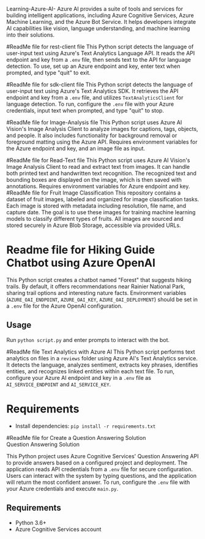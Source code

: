 Learning-Azure-AI-
Azure AI provides a suite of tools and services for building intelligent applications, including Azure Cognitive Services, Azure Machine Learning, and the Azure Bot Service. It helps developers integrate AI capabilities like vision, language understanding, and machine learning into their solutions.

#ReadMe file for rest-client file
This Python script detects the language of user-input text using Azure's Text Analytics Language API. It reads the API endpoint and key from a `.env` file, then sends text to the API for language detection. To use, set up an Azure endpoint and key, enter text when prompted, and type "quit" to exit.

#ReadMe file for sdk-client file
This Python script detects the language of user-input text using Azure's Text Analytics SDK. It retrieves the API endpoint and key from a `.env` file, and utilizes `TextAnalyticsClient` for language detection. To run, configure the `.env` file with your Azure credentials, input text when prompted, and type "quit" to stop.

#ReadMe file for Image-Analysis file
This Python script uses Azure AI Vision's Image Analysis Client to analyze images for captions, tags, objects, and people. It also includes functionality for background removal or foreground matting using the Azure API. Requires environment variables for the Azure endpoint and key, and an image file as input.

#ReadMe file for Read-Text file
This Python script uses Azure AI Vision's Image Analysis Client to read and extract text from images. It can handle both printed text and handwritten text recognition. The recognized text and bounding boxes are displayed on the image, which is then saved with annotations. Requires environment variables for Azure endpoint and key.
#ReadMe file for  Fruit Image Classification
This repository contains a dataset of fruit images, labeled and organized for image classification tasks. Each image is stored with metadata including resolution, file name, and capture date. The goal is to use these images for training machine learning models to classify different types of fruits. All images are sourced and stored securely in Azure Blob Storage, accessible via provided URLs.


#  Readme file for Hiking Guide Chatbot using Azure OpenAI
This Python script creates a chatbot named "Forest" that suggests hiking trails. By default, it offers recommendations near Rainier National Park, sharing trail options and interesting nature facts. Environment variables (`AZURE_OAI_ENDPOINT`, `AZURE_OAI_KEY`, `AZURE_OAI_DEPLOYMENT`) should be set in a `.env` file for the Azure OpenAI configuration.
## Usage
Run `python script.py` and enter prompts to interact with the bot.

#ReadMe file Text Analytics with Azure AI
This Python script performs text analytics on files in a `reviews` folder using Azure AI's Text Analytics service. It detects the language, analyzes sentiment, extracts key phrases, identifies entities, and recognizes linked entities within each text file. To run, configure your Azure AI endpoint and key in a `.env` file as `AI_SERVICE_ENDPOINT` and `AI_SERVICE_KEY`. 
# Requirements
- Install dependencies: `pip install -r requirements.txt`
 
#ReadMe file for Create a Question Answering Solution  
Question Answering Solution

This Python project uses Azure Cognitive Services' Question Answering API to provide answers based on a configured project and deployment. The application reads API credentials from a `.env` file for secure configuration. Users can interact with the system by typing questions, and the application will return the most confident answer. To run, configure the `.env` file with your Azure credentials and execute `main.py`. 

## Requirements
- Python 3.6+
- Azure Cognitive Services account


